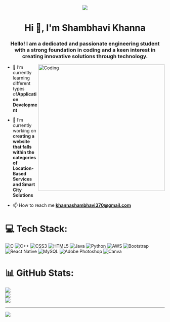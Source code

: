 <!-- Banner Image -->
<p align="center">
  <img src="https://media.licdn.com/dms/image/C5616AQGassiKBmqhkw/profile-displaybackgroundimage-shrink_200_800/0/1634749417835?e=2147483647&v=beta&t=Ds5mGn84ayJe9yAWuj7_2nEjuFoLSJsQ1OhnHt0Kl7M"/>
</p>
<h1 align="center">Hi 👋, I'm Shambhavi Khanna</h1>
<h3 align="center">Hello! I am a dedicated and passionate engineering student with a strong foundation in coding and a keen interest in creating innovative solutions through technology.</h3>

<img align="right" alt="Coding" width="400" src="https://cdnb.artstation.com/p/assets/images/images/028/991/999/original/anna-havrylyukh-.gif?1596125112">





- 🌱 I’m currently learning different types of**Application Development**

- 🔭 I’m currently working on **creating a website that falls within the categories of Location-Based Services and Smart City Solutions**

- 📫 How to reach me **khannashambhavi370@gmail.com**





# 💻 Tech Stack:
![C](https://img.shields.io/badge/c-%2300599C.svg?style=for-the-badge&logo=c&logoColor=white) ![C++](https://img.shields.io/badge/c++-%2300599C.svg?style=for-the-badge&logo=c%2B%2B&logoColor=white) ![CSS3](https://img.shields.io/badge/css3-%231572B6.svg?style=for-the-badge&logo=css3&logoColor=white) ![HTML5](https://img.shields.io/badge/html5-%23E34F26.svg?style=for-the-badge&logo=html5&logoColor=white) ![Java](https://img.shields.io/badge/java-%23ED8B00.svg?style=for-the-badge&logo=java&logoColor=white) ![Python](https://img.shields.io/badge/python-3670A0?style=for-the-badge&logo=python&logoColor=ffdd54) ![AWS](https://img.shields.io/badge/AWS-%23FF9900.svg?style=for-the-badge&logo=amazon-aws&logoColor=white) ![Bootstrap](https://img.shields.io/badge/bootstrap-%23563D7C.svg?style=for-the-badge&logo=bootstrap&logoColor=white) ![React Native](https://img.shields.io/badge/react_native-%2320232a.svg?style=for-the-badge&logo=react&logoColor=%2361DAFB) ![MySQL](https://img.shields.io/badge/mysql-%2300f.svg?style=for-the-badge&logo=mysql&logoColor=white) ![Adobe Photoshop](https://img.shields.io/badge/adobephotoshop-%2331A8FF.svg?style=for-the-badge&logo=adobephotoshop&logoColor=white) ![Canva](https://img.shields.io/badge/Canva-%2300C4CC.svg?style=for-the-badge&logo=Canva&logoColor=white)
# 📊 GitHub Stats:
![](https://github-readme-stats.vercel.app/api?username=Shambhavikhanna09&theme=dark&hide_border=false&include_all_commits=false&count_private=false)<br/>
![](https://github-readme-streak-stats.herokuapp.com/?user=Shambhavikhanna09&theme=dark&hide_border=false)<br/>
![](https://github-readme-stats.vercel.app/api/top-langs/?username=Shambhavikhanna09&theme=dark&hide_border=false&include_all_commits=false&count_private=false&layout=compact)

---
[![](https://visitcount.itsvg.in/api?id=Shambhavikhanna09&icon=0&color=0)](https://visitcount.itsvg.in)

<!-- Proudly created with GPRM ( https://gprm.itsvg.in ) -->
